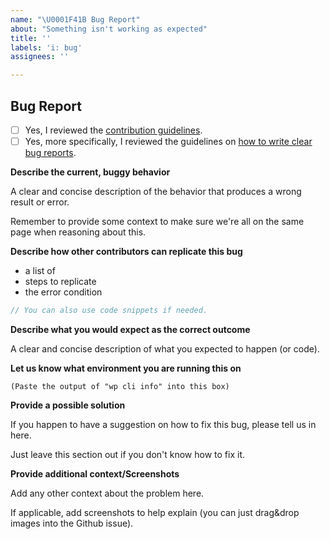 ```yaml
---
name: "\U0001F41B Bug Report"
about: "Something isn't working as expected"
title: ''
labels: 'i: bug'
assignees: ''

---
```


## Bug Report

- [ ] Yes, I reviewed the [contribution guidelines](https://make.wordpress.org/cli/handbook/contributing/).
- [ ] Yes, more specifically, I reviewed the guidelines on [how to write clear bug reports](https://make.wordpress.org/cli/handbook/bug-reports/).

**Describe the current, buggy behavior**

A clear and concise description of the behavior that produces a wrong result or error.

Remember to provide some context to make sure we're all on the same page when reasoning about this.

**Describe how other contributors can replicate this bug**

- a list of
- steps to replicate
- the error condition

```js
// You can also use code snippets if needed.
```

**Describe what you would expect as the correct outcome**

A clear and concise description of what you expected to happen (or code).

**Let us know what environment you are running this on**

```
(Paste the output of "wp cli info" into this box)
```

**Provide a possible solution**

If you happen to have a suggestion on how to fix this bug, please tell us in here.

Just leave this section out if you don't know how to fix it.

**Provide additional context/Screenshots**

Add any other context about the problem here.

If applicable, add screenshots to help explain (you can just drag&drop images into the Github issue).
